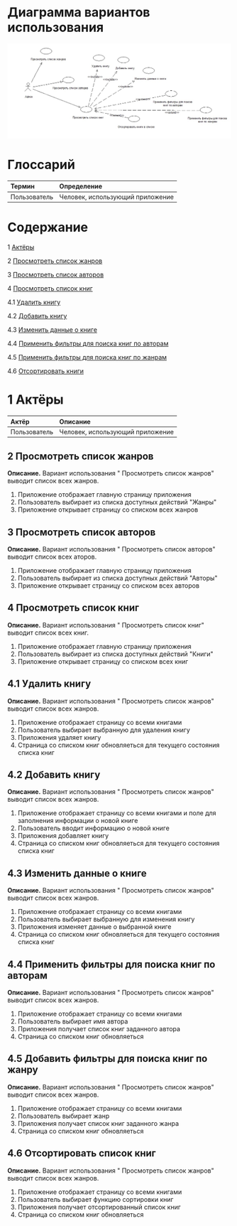 # Диаграмма вариантов использования

![Диаграмма вариантов использования](https://github.com/zazzzal/WEB-Library/blob/master/diagrams/pictures/1.jpeg)
  
# Глоссарий

| Термин | Определение |
|:--|:--|
| Пользователь | Человек, использующий приложение |

# Содержание
1 [Актёры](#actors)

2 [Просмотреть список жанров](#show_genres)

3 [Просмотреть список авторов](#show_authors)

4 [Просмотреть список книг](#show_list_of_books)

4.1 [Удалить книгу](#delete_book)

4.2 [Добавить книгу](#add_book)

4.3 [Изменить данные о книге](#change_data)

4.4 [Применить фильтры для поиска книг по авторам](#add_filters_author)

4.5 [Применить фильтры для поиска книг по жанрам](#add_filters_genre)

4.6 [Отсортировать книги](#sort)

<a name="actors"/>

# 1 Актёры

| Актёр | Описание |
|:--|:--|
| Пользователь | Человек, использующий приложение |

<a name="show_genres"/>

## 2 Просмотреть список жанров

**Описание.** Вариант использования " Просмотреть список жанров" выводит список всех жанров. 
  1. Приложение отображает главную страницу приложения
  2. Пользователь выбирает из списка доступных действий "Жанры"
  3. Приложение открывает страницу со списком всех жанров

<a name="show_authors"/>

## 3 Просмотреть список авторов

**Описание.** Вариант использования " Просмотреть список авторов" выводит список всех аторов.  

  1. Приложение отображает главную страницу приложения
  2. Пользователь выбирает из списка доступных действий "Авторы"
  3. Приложение открывает страницу со списком всех авторов


<a name="show_list_of_books"/>

## 4 Просмотреть список книг

**Описание.** Вариант использования " Просмотреть список книг" выводит список всех книг.

  1. Приложение отображает главную страницу приложения
  2. Пользователь выбирает из списка доступных действий "Книги"
  3. Приложение открывает страницу со списком всех книг


<a name="delete_book"/>

## 4.1 Удалить книгу

**Описание.** Вариант использования " Просмотреть список жанров" выводит список всех жанров.  

  1. Приложение отображает страницу со всеми книгами
  2. Пользователь выбирает выбранную для удаления книгу
  3. Приложения удаляет книгу
  4. Страница со списком книг обновляеться для текущего состояния списка книг


<a name="add_book"/>

## 4.2 Добавить книгу

**Описание.** Вариант использования " Просмотреть список жанров" выводит список всех жанров.  

1. Приложение отображает страницу со всеми книгами и поле для заполнения информации о новой книге
2. Пользователь вводит информацию о новой книге
3. Приложения добавляет книгу
4. Страница со списком книг обновляеться для текущего состояния списка книг


<a name="change_data"/>

## 4.3 Изменить данные о книге

**Описание.** Вариант использования " Просмотреть список жанров" выводит список всех жанров.  

  1. Приложение отображает страницу со всеми книгами
  2. Пользователь выбирает выбранную для изменения книгу
  3. Приложения изменяет данные о выбранной книге
  4. Страница со списком книг обновляеться для текущего состояния списка книг


<a name="add_filters_author"/>

## 4.4 Применить фильтры для поиска книг по авторам

**Описание.** Вариант использования " Просмотреть список жанров" выводит список всех жанров.  
  
  1. Приложение отображает страницу со всеми книгами
  2. Пользователь выбирает имя автора
  3. Приложения получает список книг заданного автора
  4. Страница со списком книг обновляеться


<a name="add_filters_genre"/>

## 4.5 Добавить фильтры для поиска книг по жанру

**Описание.** Вариант использования " Просмотреть список жанров" выводит список всех жанров.  

  1. Приложение отображает страницу со всеми книгами
  2. Пользователь выбирает жанр
  3. Приложения получает список книг заданного жанра
  4. Страница со списком книг обновляеться


<a name="sort"/>

## 4.6 Отсортировать список книг

**Описание.** Вариант использования " Просмотреть список жанров" выводит список всех жанров.  

  1. Приложение отображает страницу со всеми книгами
  2. Пользователь выбирает функцию сортировки книг
  3. Приложения получает отсортированный список книг
  4. Страница со списком книг обновляеться
